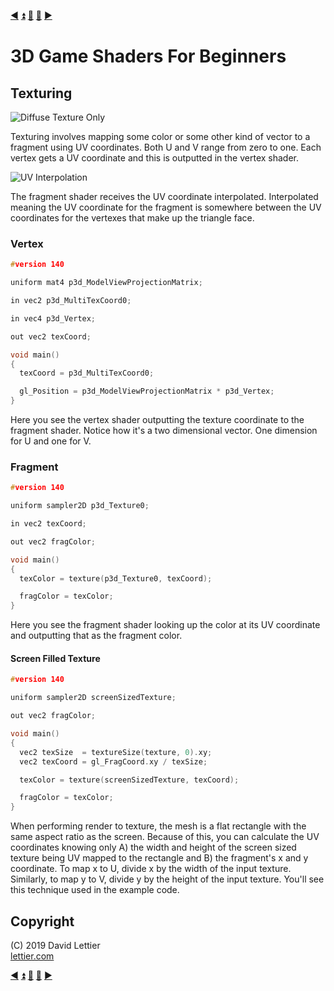 [:arrow_backward:](render-to-texture.md)
[:arrow_double_up:](../README.md)
[:arrow_up_small:](#)
[:arrow_down_small:](#copyright)
[:arrow_forward:](lighting.md)

# 3D Game Shaders For Beginners

## Texturing

![Diffuse Texture Only](https://i.imgur.com/gKcIVM5.gif)

Texturing involves mapping some color or some other kind of vector to a fragment using UV coordinates.
Both U and V range from zero to one.
Each vertex gets a UV coordinate and this is outputted in the vertex shader.

![UV Interpolation](https://i.imgur.com/JjAdNfk.png)

The fragment shader receives the UV coordinate interpolated.
Interpolated meaning the UV coordinate for the fragment is somewhere between the UV coordinates
for the vertexes that make up the triangle face.

### Vertex

```c
#version 140

uniform mat4 p3d_ModelViewProjectionMatrix;

in vec2 p3d_MultiTexCoord0;

in vec4 p3d_Vertex;

out vec2 texCoord;

void main()
{
  texCoord = p3d_MultiTexCoord0;

  gl_Position = p3d_ModelViewProjectionMatrix * p3d_Vertex;
}
```

Here you see the vertex shader outputting the texture coordinate to the fragment shader.
Notice how it's a two dimensional vector.
One dimension for U and one for V.

### Fragment

```c
#version 140

uniform sampler2D p3d_Texture0;

in vec2 texCoord;

out vec2 fragColor;

void main()
{
  texColor = texture(p3d_Texture0, texCoord);

  fragColor = texColor;
}
```

Here you see the fragment shader looking up the color at its UV coordinate and outputting that as the fragment color.

#### Screen Filled Texture

```c
#version 140

uniform sampler2D screenSizedTexture;

out vec2 fragColor;

void main()
{
  vec2 texSize  = textureSize(texture, 0).xy;
  vec2 texCoord = gl_FragCoord.xy / texSize;

  texColor = texture(screenSizedTexture, texCoord);

  fragColor = texColor;
}
```

When performing render to texture, the mesh is a flat rectangle with the same aspect ratio as the screen.
Because of this, you can calculate the UV coordinates knowing only
A) the width and height of the screen sized texture being UV mapped to the rectangle and
B) the fragment's x and y coordinate.
To map x to U, divide x by the width of the input texture.
Similarly, to map y to V, divide y by the height of the input texture.
You'll see this technique used in the example code.

## Copyright

(C) 2019 David Lettier
<br>
[lettier.com](https://www.lettier.com)

[:arrow_backward:](render-to-texture.md)
[:arrow_double_up:](../README.md)
[:arrow_up_small:](#)
[:arrow_down_small:](#copyright)
[:arrow_forward:](lighting.md)
